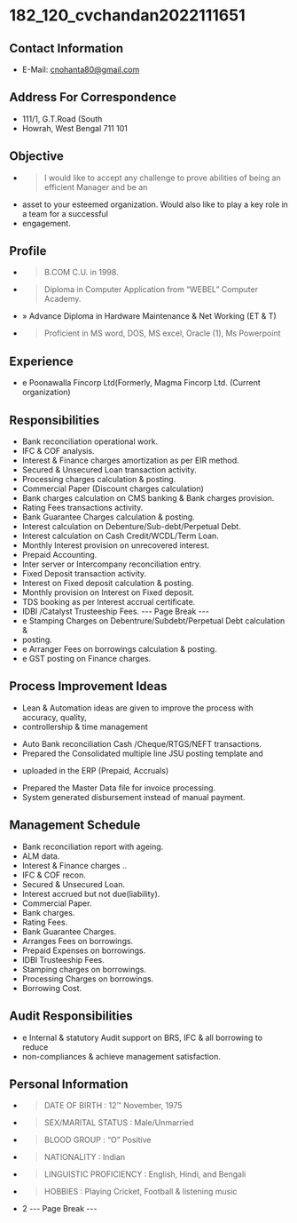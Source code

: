 # 182_120_cvchandan2022111651

## Contact Information

* E-Mail: cnohanta80@gmail.com


## Address For Correspondence

* 111/1, G.T.Road (South
* Howrah, West Bengal 711 101


## Objective

* > I would like to accept any challenge to prove abilities of being an efficient Manager and be an
* asset to your esteemed organization. Would also like to play a key role in a team for a successful
* engagement.


## Profile

* > B.COM C.U. in 1998.
* > Diploma in Computer Application from “WEBEL” Computer Academy.
* » Advance Diploma in Hardware Maintenance & Net Working (ET & T)
* > Proficient in MS word, DOS, MS excel, Oracle (1), Ms Powerpoint


## Experience

* e Poonawalla Fincorp Ltd(Formerly, Magma Fincorp Ltd. (Current organization)


## Responsibilities

* Bank reconciliation operational work.
* IFC & COF analysis.
* Interest & Finance charges amortization as per EIR method.
* Secured & Unsecured Loan transaction activity.
* Processing charges calculation & posting.
* Commercial Paper (Discount charges calculation)
* Bank charges calculation on CMS banking & Bank charges provision.
* Rating Fees transactions activity.
* Bank Guarantee Charges calculation & posting.
* Interest calculation on Debenture/Sub-debt/Perpetual Debt.
* Interest calculation on Cash Credit/WCDL/Term Loan.
* Monthly Interest provision on unrecovered interest.
* Prepaid Accounting.
* Inter server or Intercompany reconciliation entry.
* Fixed Deposit transaction activity.
* Interest on Fixed deposit calculation & posting.
* Monthly provision on Interest on Fixed deposit.
* TDS booking as per Interest accrual certificate.
* IDBI /Catalyst Trusteeship Fees.
--- Page Break ---
* e Stamping Charges on Debentrure/Subdebt/Perpetual Debt calculation &
* posting.
* e Arranger Fees on borrowings calculation & posting.
* e GST posting on Finance charges.


## Process Improvement Ideas

* Lean & Automation ideas are given to improve the process with accuracy, quality,
* controllership & time management
- Auto Bank reconciliation Cash /Cheque/RTGS/NEFT transactions.
- Prepared the Consolidated multiple line JSU posting template and
* uploaded in the ERP (Prepaid, Accruals)
- Prepared the Master Data file for invoice processing.
- System generated disbursement instead of manual payment.


## Management Schedule

* Bank reconciliation report with ageing.
* ALM data.
* Interest & Finance charges ..
* IFC & COF recon.
* Secured & Unsecured Loan.
* Interest accrued but not due(liability).
* Commercial Paper.
* Bank charges.
* Rating Fees.
* Bank Guarantee Charges.
* Arranges Fees on borrowings.
* Prepaid Expenses on borrowings.
* IDBI Trusteeship Fees.
* Stamping charges on borrowings.
* Processing Charges on borrowings.
* Borrowing Cost.


## Audit Responsibilities

* e Internal & statutory Audit support on BRS, IFC & all borrowing to reduce
* non-compliances & achieve management satisfaction.


## Personal Information

* > DATE OF BIRTH : 12™ November, 1975
* > SEX/MARITAL STATUS : Male/Unmarried
* > BLOOD GROUP : “O” Positive
* > NATIONALITY : Indian
* > LINGUISTIC PROFICIENCY : English, Hindi, and Bengali
* > HOBBIES : Playing Cricket, Football & listening music
* 2
--- Page Break ---

